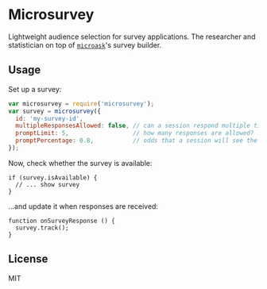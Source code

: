 Microsurvey
===============================================================================

Lightweight audience selection for survey applications. The researcher and
statistician on top of [`microask`](https://github.com/rjz/microask)'s survey
builder.

Usage
-------------------------------------------------------------------------------

Set up a survey:

```js
var microsurvey = require('microsurvey');
var survey = microsurvey({
  id: 'my-survey-id',
  multipleResponsesAllowed: false, // can a session respond multiple times?
  promptLimit: 5,                  // how many responses are allowed?
  promptPercentage: 0.8,           // odds that a session will see the survey
});
```

Now, check whether the survey is available:

```
if (survey.isAvailable) {
  // ... show survey
}
```

...and update it when responses are received:

```
function onSurveyResponse () {
  survey.track();
}
```

License
-------------------------------------------------------------------------------

MIT

